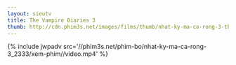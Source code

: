```yaml
---
layout: sieutv
title: The Vampire Diaries 3
thumb: http://cdn.phim3s.net/images/films/thumb/nhat-ky-ma-ca-rong-3-the-vampire-diaries-3-2012.jpg
---
```

{% include jwpadv src='//phim3s.net/phim-bo/nhat-ky-ma-ca-rong-3_2333/xem-phim//video.mp4' %}